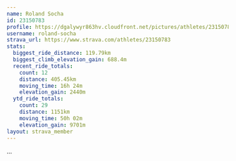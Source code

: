 ```yaml
---
name: Roland Socha
id: 23150783
profile: https://dgalywyr863hv.cloudfront.net/pictures/athletes/23150783/14745672/4/large.jpg
username: roland-socha
strava_url: https://www.strava.com/athletes/23150783
stats:
  biggest_ride_distance: 119.79km
  biggest_climb_elevation_gain: 688.4m
  recent_ride_totals:
    count: 12
    distance: 405.45km
    moving_time: 16h 24m
    elevation_gain: 2440m
  ytd_ride_totals:
    count: 29
    distance: 1151km
    moving_time: 50h 02m
    elevation_gain: 9701m
layout: strava_member
--- 
```

...
